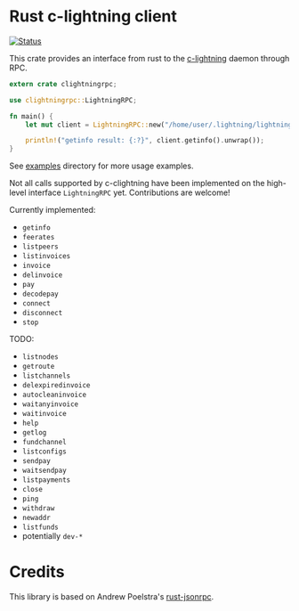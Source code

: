 # Rust c-lightning client

[![Status](https://travis-ci.org/laanwj/rust-clightning-rpc.png?branch=master)](https://travis-ci.org/laanwj/rust-clightning-rpc)

This crate provides an interface from rust to the [c-lightning](https://github.com/ElementsProject/lightning) daemon through RPC.

```rust
extern crate clightningrpc;

use clightningrpc::LightningRPC;

fn main() {
    let mut client = LightningRPC::new("/home/user/.lightning/lightning-rpc".to_string());

    println!("getinfo result: {:?}", client.getinfo().unwrap());
}
```

See [examples](examples/) directory for more usage examples.

Not all calls supported by c-clightning have been implemented on the high-level interface
`LightningRPC` yet. Contributions are welcome!

Currently implemented:

- `getinfo`
- `feerates`
- `listpeers`
- `listinvoices`
- `invoice`
- `delinvoice`
- `pay`
- `decodepay`
- `connect`
- `disconnect`
- `stop`

TODO:

- `listnodes`
- `getroute`
- `listchannels`
- `delexpiredinvoice`
- `autocleaninvoice`
- `waitanyinvoice`
- `waitinvoice`
- `help`
- `getlog`
- `fundchannel`
- `listconfigs`
- `sendpay`
- `waitsendpay`
- `listpayments`
- `close`
- `ping`
- `withdraw`
- `newaddr`
- `listfunds`
- potentially `dev-*`

# Credits

This library is based on Andrew Poelstra's [rust-jsonrpc](https://github.com/apoelstra/rust-jsonrpc).
